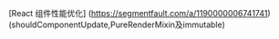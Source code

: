 

[React 组件性能优化]
(https://segmentfault.com/a/1190000006741741) (shouldComponentUpdate,PureRenderMixin及immutable)
